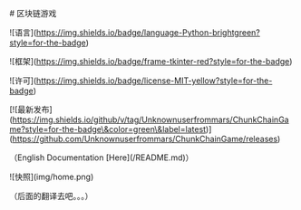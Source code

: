 \# 区块链游戏



!\[语言](https://img.shields.io/badge/language-Python-brightgreen?style=for-the-badge)

!\[框架](https://img.shields.io/badge/frame-tkinter-red?style=for-the-badge)

!\[许可](https://img.shields.io/badge/license-MIT-yellow?style=for-the-badge)

\[!\[最新发布](https://img.shields.io/github/v/tag/Unknownuserfrommars/ChunkChainGame?style=for-the-badge\&color=green\&label=latest)](https://github.com/Unknownuserfrommars/ChunkChainGame/releases)



（English Documentation \[Here](/README.md)）



!\[快照](img/home.png)



（后面的翻译去吧。。。）

